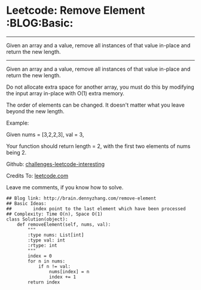# Leetcode: Remove Element     :BLOG:Basic:


---

Given an array and a value, remove all instances of that value in-place and return the new length.  

---

Given an array and a value, remove all instances of that value in-place and return the new length.  

Do not allocate extra space for another array, you must do this by modifying the input array in-place with O(1) extra memory.  

The order of elements can be changed. It doesn't matter what you leave beyond the new length.  

Example:  

Given nums = [3,2,2,3], val = 3,  

Your function should return length = 2, with the first two elements of nums being 2.  

Github: [challenges-leetcode-interesting](https://github.com/DennyZhang/challenges-leetcode-interesting/tree/master/remove-element)  

Credits To: [leetcode.com](https://leetcode.com/problems/remove-element/description/)  

Leave me comments, if you know how to solve.  

    ## Blog link: http://brain.dennyzhang.com/remove-element
    ## Basic Ideas:
    ##        index point to the last element which have been processed
    ## Complexity: Time O(n), Space O(1)
    class Solution(object):
        def removeElement(self, nums, val):
            """
            :type nums: List[int]
            :type val: int
            :rtype: int
            """
            index = 0
            for n in nums:
                if n != val:
                    nums[index] = n
                    index += 1
            return index